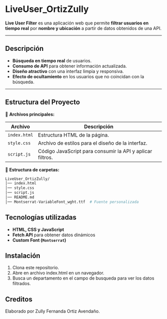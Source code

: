 # LiveUser_OrtizZully

**Live User Filter** es una aplicación web que permite **filtrar usuarios en tiempo real** por **nombre y ubicación** a partir de datos obtenidos de una API.  

---

## Descripción

* **Búsqueda en tiempo real** de usuarios.  
* **Consumo de API** para obtener información actualizada.  
* **Diseño atractivo** con una interfaz limpia y responsiva.  
* **Efecto de ocultamiento** en los usuarios que no coincidan con la búsqueda.  

---

##  Estructura del Proyecto  

📂 **Archivos principales:**  

|  Archivo |  Descripción |
|------------|------------------------------------------------|
| `index.html` | Estructura HTML de la página. |
| `style.css` | Archivo de estilos para el diseño de la interfaz. |
| `script.js` | Código JavaScript para consumir la API y aplicar filtros. |

📂 **Estructura de carpetas:**  
```bash
LiveUser_OrtizZully/
│── index.html  
│── style.css  
│── script.js  
│── README.md  
│── Montserrat-VariableFont_wght.ttf  # Fuente personalizada
```

## Tecnologías utilizadas
- **HTML, CSS y JavaScript**  
- **Fetch API** para obtener datos dinámicos  
- **Custom Font (`Montserrat`)**

## Instalación
1. Clona este repositorio.
2. Abre en archivo index.html en un navegador.
3. Busca un departamento en el campo de busqueda para ver los datos filtrados.

## Creditos
Elaborado por Zully Fernanda Ortiz Avendaño.
